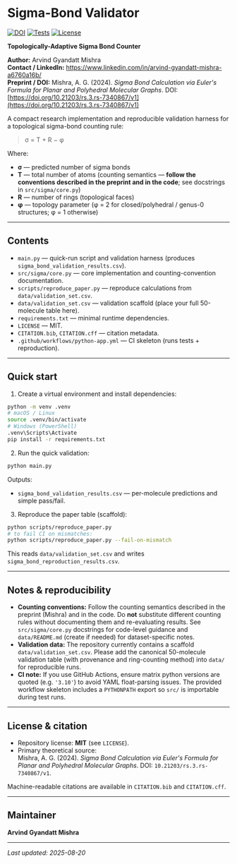 # Sigma-Bond Validator

[![DOI](https://img.shields.io/static/v1?label=DOI&message=10.21203%2Frs.3.rs-7340867%2Fv1&color=blue)](https://doi.org/10.21203/rs.3.rs-7340867/v1)
[![Tests](https://github.com/NeuArv/sigma-bond-validator/actions/workflows/python-app.yml/badge.svg)](https://github.com/NeuArv/sigma-bond-validator/actions)
[![License](https://img.shields.io/badge/license-MIT-blue.svg)](LICENSE)


**Topologically-Adaptive Sigma Bond Counter**

**Author:** Arvind Gyandatt Mishra  
**Contact / LinkedIn:** https://www.linkedin.com/in/arvind-gyandatt-mishra-a6760a16b/  
**Preprint / DOI:** Mishra, A. G. (2024). *Sigma Bond Calculation via Euler's Formula for Planar and Polyhedral Molecular Graphs*. DOI: [https://doi.org/10.21203/rs.3.rs-7340867/v1](https://doi.org/10.21203/rs.3.rs-7340867/v1)

A compact research implementation and reproducible validation harness for a topological sigma-bond counting rule:

> σ = T + R − φ

Where:
- **σ** — predicted number of sigma bonds  
- **T** — total number of atoms (counting semantics — **follow the conventions described in the preprint and in the code**; see docstrings in `src/sigma/core.py`)  
- **R** — number of rings (topological faces)  
- **φ** — topology parameter (φ = 2 for closed/polyhedral / genus-0 structures; φ = 1 otherwise)

---

## Contents
- `main.py` — quick-run script and validation harness (produces `sigma_bond_validation_results.csv`).  
- `src/sigma/core.py` — core implementation and counting-convention documentation.  
- `scripts/reproduce_paper.py` — reproduce calculations from `data/validation_set.csv`.  
- `data/validation_set.csv` — validation scaffold (place your full 50-molecule table here).  
- `requirements.txt` — minimal runtime dependencies.  
- `LICENSE` — MIT.  
- `CITATION.bib`, `CITATION.cff` — citation metadata.  
- `.github/workflows/python-app.yml` — CI skeleton (runs tests + reproduction).

---

## Quick start

1. Create a virtual environment and install dependencies:

```bash
python -m venv .venv
# macOS / Linux
source .venv/bin/activate
# Windows (PowerShell)
.venv\Scripts\Activate
pip install -r requirements.txt
```

2. Run the quick validation:

```bash
python main.py
```

Outputs:
- `sigma_bond_validation_results.csv` — per-molecule predictions and simple pass/fail.

3. Reproduce the paper table (scaffold):

```bash
python scripts/reproduce_paper.py
# to fail CI on mismatches:
python scripts/reproduce_paper.py --fail-on-mismatch
```

This reads `data/validation_set.csv` and writes `sigma_bond_reproduction_results.csv`.

---

## Notes & reproducibility

- **Counting conventions:** Follow the counting semantics described in the preprint (Mishra) and in the code. Do **not** substitute different counting rules without documenting them and re-evaluating results. See `src/sigma/core.py` docstrings for code-level guidance and `data/README.md` (create if needed) for dataset-specific notes.  
- **Validation data:** The repository currently contains a scaffold `data/validation_set.csv`. Please add the canonical 50-molecule validation table (with provenance and ring-counting method) into `data/` for reproducible runs.  
- **CI note:** If you use GitHub Actions, ensure matrix python versions are quoted (e.g. `'3.10'`) to avoid YAML float-parsing issues. The provided workflow skeleton includes a `PYTHONPATH` export so `src/` is importable during test runs.

---

## License & citation

- Repository license: **MIT** (see `LICENSE`).
- Primary theoretical source:  
  Mishra, A. G. (2024). *Sigma Bond Calculation via Euler's Formula for Planar and Polyhedral Molecular Graphs*. DOI: `10.21203/rs.3.rs-7340867/v1`.

Machine-readable citations are available in `CITATION.bib` and `CITATION.cff`.

---

## Maintainer
**Arvind Gyandatt Mishra**

---

_Last updated: 2025-08-20_
